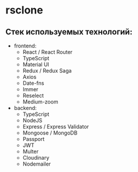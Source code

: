# rsclone

## Стек используемых технологий:
- frontend:
  - React / React Router
  - TypeScript
  - Material UI
  - Redux / Redux Saga
  - Axios
  - Date-fns
  - Immer
  - Reselect
  - Medium-zoom
- backend:
  - TypeScript
  - NodeJS
  - Express / Express Validator
  - Mongoose / MongoDB
  - Passport
  - JWT
  - Multer 
  - Cloudinary
  - Nodemailer  
